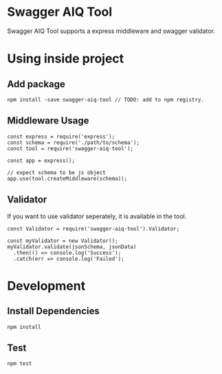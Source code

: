 Swagger AIQ Tool
=========================

Swagger AIQ Tool supports a express middleware and swagger validator. 


Using inside project
========================
Add package
-----------
```
npm install -save swagger-aiq-tool // TODO: add to npm registry.
```
Middleware Usage
-----------
```
const express = require('express');
const schema = require('./path/to/schema');
const tool = require('swagger-aiq-tool');

const app = express();

// expect schema to be js object
app.use(tool.createMiddleware(schema));
```
Validator
-----------
If you want to use validator seperately, it is available in the tool.
```
const Validator = require('swagger-aiq-tool').Validator;

const myValidator = new Validator();
myValidator.validate(jsonSchema, jsonData)
  .then(() => console.log('Success');
  .catch(err => console.log('Failed');
```


Development
=========================
Install Dependencies
-------
```
npm install
```

Test
-------
```
npm test
```

